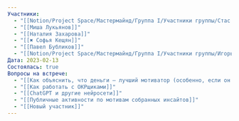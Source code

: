 ```yaml
---
Участники:
  - "[[Notion/Project Space/Мастермайнд/Группа I/Участники группы/Стас Харламов/Стас Харламов\\|Стас Харламов]]"
  - "[[Миша Лукьянов]]"
  - "[[Наталия Захарова]]"
  - "[[✖️ Софья Кещян]]"
  - "[[Павел Бубликов]]"
  - "[[Notion/Project Space/Мастермайнд/Группа I/Участники группы/Игорь Алексеенко/Игорь Алексеенко\\|Игорь Алексеенко]]"
Дата: 2023-02-13
Состоялась: true
Вопросы на встрече:
  - "[[Как объяснить, что деньги — лучший мотиватор (особенно, если он сам считает иначе)]]"
  - "[[Как работать с ОКРщиками]]"
  - "[[ChatGPT и другие нейросети]]"
  - "[[Публичные активности по мотивам собранных инсайтов]]"
  - "[[Новый участник]]"
---
```

